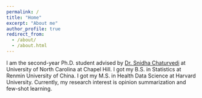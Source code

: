 ```yaml
---
permalink: /
title: "Home"
excerpt: "About me"
author_profile: true
redirect_from: 
  - /about/
  - /about.html
---
```

I am the second-year Ph.D. student advised by [Dr. Snidha Chaturvedi](https://sites.google.com/site/snigdhac/home) at University of North Carolina at Chapel Hill. I got my B.S. in Statistics at Renmin University of China. I got my M.S. in Health Data Science at Harvard University. Currently, my research interest is opinion summarization and few-shot learning.


